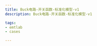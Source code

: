 ```yaml
---
title: Buck电路-开关函数-标准化模型-v1
description: Buck电路-开关函数-标准化模型-v1

tags:
- emtlab
- cases

---
```


<!-- import DocCardList from '@theme/DocCardList';

<DocCardList /> -->